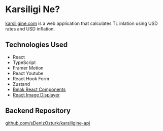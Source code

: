 # Karsiligi Ne?

[karsiligine.com](https://karsiligine.com) is a web application that calculates TL inlation using USD rates and USD inflation.

## Technologies Used

- React
- TypeScript
- Framer Motion
- React Youtube
- React Hook Form
- Zustand
- [Bınak React Components](https://github.com/sDenizOzturk/binak-react-components)
- [React Image Displayer](https://github.com/sDenizOzturk/react-image-displayer)

## Backend Repository

[github.com/sDenizOzturk/karsiligine-api](https://github.com/sDenizOzturk/karsiligine-api)
